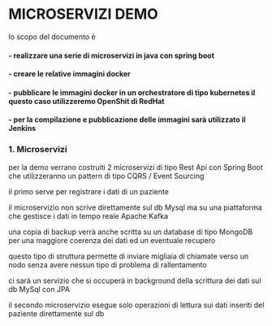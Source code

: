 # MICROSERVIZI DEMO

lo scopo del documento è

#### - realizzare una serie di microservizi in java con spring boot 

#### - creare le relative immagini docker

#### - pubblicare le immagini docker in un orchestratore di tipo kubernetes il questo caso utilizzeremo OpenShit di RedHat

#### - per la compilazione e pubblicazione delle immagini sarà utilizzato il Jenkins







### 1. Microservizi

per la demo verrano costruiti 2 microservizi di tipo Rest Api con Spring Boot che utilizzeranno un pattern di tipo CQRS / Event Sourcing

il primo serve per registrare i dati di un paziente 

il microservizio non scrive direttamente sul db Mysql ma su una piattaforma che gestisce i dati in tempo reale Apache Kafka

una copia di backup verrà anche scritta su un database di tipo MongoDB per una maggiore coerenza dei dati ed un eventuale recupero 

questo tipo di struttura permette di inviare migliaia di chiamate verso un nodo senza avere nessun tipo di problema di rallentamento

ci sarà un servizio che si occuperà in background della scrittura dei dati sul db MySql con JPA


il secondo microservizio esegue solo operazioni di lettura sui dati inseriti del paziente direttamente sul db



